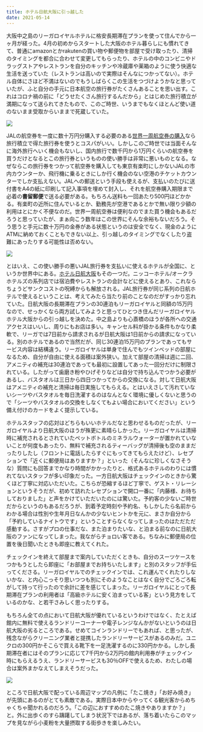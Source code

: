 ```yaml
---
title: ホテル日航大阪に引っ越した
date: 2021-05-14
---
```


大阪中之島のリーガロイヤルホテルに格安長期滞在プランを使って住んでから一ヶ月が経った。4月の初めからスタートした大阪のホテル暮らしにも慣れてきて、普通にamazonとかrakutenの買い物や郵便物を部屋で受け取ったり、清掃のタイミングを都合に合わせて変更してもらったり、ホテルの中のコンビニやドラッグストアやレストランを自分のキッチンや冷蔵庫や薬箱のように使う快適な生活を送っていた（レストランは高いので実際はそんなにつかってない）。ホテル自体にさほど不満はないのでもうしばらくこの生活をつづけようかなと思っていたが、ふと自分の手元に日本航空の旅行券がたくさんあることを思い出す。これはコロナ禍の前に「どうせたくさん旅行するんだから」とはじめた旅行積立が満期になって送られてきたもので、このご時世、いうまでもなくほとんど使い道のないまま受取からいままで死蔵していた。

![](https://img.xar.sh/i-ptQQQ4r-X2.jpg)

JALの航空券を一度に数十万円分購入する必要のある[世界一周航空券の購入](/post/1595158202/)なら旅行積立で得た旅行券を使うとコスパがいい。しかしこのご時世では当面そんなに海外旅行へいく機会もないし、国内旅行で数千円から1万円くらいの航空券を買うだけとなるとこの旅行券というものの使い勝手は非常に悪いものとなる。なぜならこの旅行券をつかって航空券を購入しても東京有楽町にしかないJALの市内カウンターか、飛行機に乗るときにしか行く機会のない空港のチケットカウンターでしか支払えない。JALへの郵送という手段も使えるが、支払いのたびに送付書をA4の紙に印刷して記入事項を埋めて封入し、それを航空券購入期限まで必着の**書留郵便**で送る必要がある。もちろん送料も一回あたり500円ほどかかる。有楽町の近所に住んでいるとか、勤務先が空港であるとかで無い限り少額の利用はとにかく不便なのだ。世界一周航空券は便利なのでまた買う機会もあるだろうと思っていたが、まぁ向こう数年はこの世界にそんな余裕もないだろう。そう思うと手元に数十万円の金券がある状態というのは安全でなく、現金のようにATMに納めておくこともできない以上、引っ越しのタイミングでなくしたり盗難にあったりする可能性は否めない。

![](https://img.xar.sh/i-qDddS2V-X2.jpg)

とはいえ、この使い勝手の悪いJAL旅行券を支払いに使えるホテルが全国に、というか世界中にある。[ホテル日航大阪](https://www.hno.co.jp/)もその一つだ。ニッコーホテル/オークラホテルズの系列店では宿泊費やレストランの会計などに使えるとあり、これならちょうどサンクコストの呪縛からも解放される。JAL旅行券が同じ系列の日航ホテルで使えるということは、考えてみたら当たり前のことなのだがすっかり忘れていた。日航大阪の長期滞在プランの30連泊もリーガロイヤルと同額の15万円なので、せっかくなら両方試してみようと思ってひとつき住んだリーガロイヤルホテル大阪からの引っ越しを決めた。中之島よりも心斎橋のほうが各所への交通アクセスはいいし、周りにもお店は多い。キャンセル料が掛かる条件もかなり柔軟で、リーガでは7日前から請求されるが日航大阪は1日前からの請求になっている。別のホテルであるので当然だが、同じ30連泊15万円のプランであってもサービス内容は結構違う。リーガロイヤルは単身で住んでもツインベッドの部屋になるため、自分が自由に使える面積は案外狭い。加えて部屋の清掃は週に二回、アメニティの補充は30連泊であっても最初に設置してあった一回分だけに制限されている。したがって歯磨き粉やひげそりなどは自分で持ち込んでつかう必要があるし、バスタオルは三日から四日つかってからの交換になる。対して日航大阪はアメニティの補充と清掃は毎日実施してもらえる。とはいえさして汚れていないシーツやバスタオルを毎日洗濯するのはなんとなく環境に優しくないと思うので「シーツやバスタオルの交換をしなくてもよい場合においてください」という備え付けのカードをよく提示している。

ホテルスタッフの応対はどちらもいいホテルだなと思わせるものだったが、リーガロイヤルより日航大阪のほうが殊更に素晴らしかった。リーガロイヤルは清掃時に補充されるとされていたペットボトルのミネラルウォーターが置かれていないことが何度もあったり、無料で補充されるティーバッグが清掃後も空のままだったりしたし（フロントに電話したらすぐにもってきてもらえたけど）、レセプションで「近くに郵便局はありますか？」といった（そんなに珍しくなさそうな）質問にも回答までかなり時間がかかったりと、格式あるホテルのわりには慣れてないスタッフが多い印象だった。一方日航大阪はチェックインのときから驚くほど丁寧に対応いただいた。こちらが恐縮するほど丁寧で、ゲスト・リレーションというそうだが、初めて訪れたレセプションで開口一番に「内藤様、お待ちしておりました」と声をかけていただいたのには驚いた。予約客の少ないご時世だからというのもあるだろうが、到着予定時刻や予約名、もしかしたら名前からわかる場合は性別や生年月日なんかの少ないヒントかを元に、まさか自分から「予約しているナイトウです」ということすらなくなってしまったのはただただ感動する。さすがプロの仕事だな、また泊まりたいな、と泊まる前なのに日航大阪のファンになってしまった。我ながらチョロい客である。ちなみに郵便局の位置を後日聞いたときも即座に教えてくれた。

チェックインを終えて部屋まで案内していただくときも、自分のスーツケースをつかもうとしたら即座に「お部屋までお持ちいたします」と別のスタッフが手伝ってくださる。リーガロイヤルでのチェックインでは、これ運んでくれたりしないかな、と内心こっそり思いつつも別にそのようなことはなく自分でごろごろ転がして持って行ったので余計に差を感じてしまった。リーガロイヤルにとって長期滞在プランの利用者は「高級ホテルに安く泊まっている客」という見方をしているのかな、と若干さみしく思ったりする。

もちろん全ての点において日航大阪が優れているというわけではなく、たとえば館内に無料で使えるランドリーコーナーや電子レンジなんかがないというのは日航大阪の劣るところである。せめてコインランドリーでもあれば、と思ったが、残念ながらクリーニング業者と提携したランドリーサービスがあるのみだ。ユニクロの300円かそこらで買える靴下を一足洗濯するのに330円かかる。しかし長期滞在者にはそのプランに応じて7千円から2万円の館内利用券がチェックイン時にもらえるうえ、ランドリーサービスも30％OFFで使えるため、わたしの場合は案外まかなえてしまえそうだった。

![](https://img.xar.sh/i-FXGKxSF-X2.jpg)

ところで日航大阪で配っている周辺マップの凡例に「たこ焼き」「お好み焼き」が先頭にあるのがとても素敵である。実際日本中からやってくる観光客からめちゃくちゃ聞かれるのだろう。「この辺におすすめのたこ焼きやありますか？」と。外に出歩くのすら躊躇してしまう状況下ではあるが、落ち着いたらこのマップを見ながら小麦粉を大量摂取する街歩きを楽しみたい。
